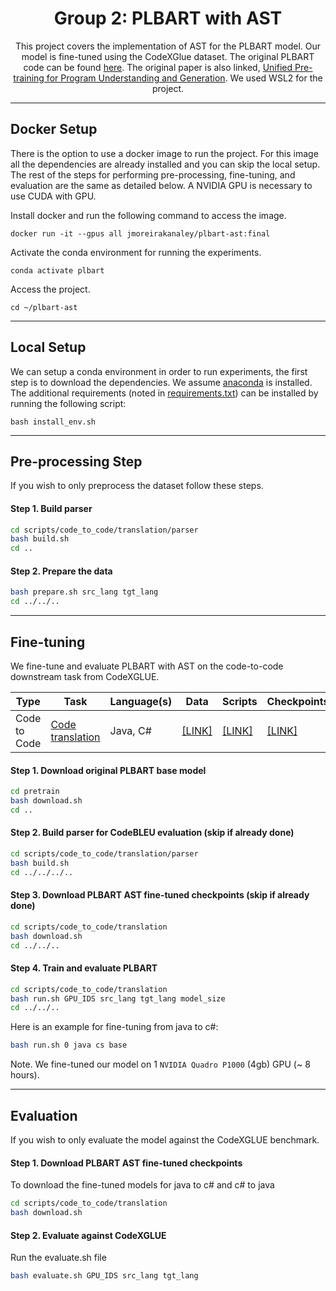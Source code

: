 <div align="center">

<h1>Group 2: PLBART with AST</h1>

This project covers the implementation of AST for the PLBART model. Our model is fine-tuned using the CodeXGlue dataset. The original PLBART code can be found [here](https://github.com/wasiahmad/PLBART). The original paper is also linked, [Unified Pre-training for Program Understanding and Generation](https://www.aclweb.org/anthology/2021.naacl-main.211/). We used WSL2 for the project.

</div>

______________________________________________________________________

## Docker Setup
There is the option to use a docker image to run the project. For this image all the dependencies are already installed and you can skip the local setup. The rest of the steps for performing pre-processing, fine-tuning, and evaluation are the same as detailed below. A NVIDIA GPU is necessary to use CUDA with GPU.

Install docker and run the following command to access the image.

```
docker run -it --gpus all jmoreirakanaley/plbart-ast:final
```

Activate the conda environment for running the experiments.
```
conda activate plbart
```

Access the project.
```
cd ~/plbart-ast
```

______________________________________________________________________

## Local Setup

We can setup a conda environment in order to run experiments, the first step is to download the dependencies. We
assume [anaconda](https://www.anaconda.com/) is installed. The additional requirements
(noted in [requirements.txt](https://github.com/ML4SE2022/group2/blob/main/requirements.txt)) can be installed by
running the following script:

```
bash install_env.sh
```

______________________________________________________________________
## Pre-processing Step
If you wish to only preprocess the dataset follow these steps.

#### Step 1. Build parser

```bash
cd scripts/code_to_code/translation/parser
bash build.sh
cd ..
```
#### Step 2. Prepare the data

```bash
bash prepare.sh src_lang tgt_lang
cd ../../..
```

______________________________________________________________________
## Fine-tuning

We fine-tune and evaluate PLBART with AST on the code-to-code downstream task from CodeXGLUE.

<table>
    <thead>
        <tr>
            <th>Type</th>
            <th>Task</th>
            <th>Language(s)</th>
            <th>Data</th>
            <th>Scripts</th>
            <th>Checkpoints</th>
            <th>Results</th>
        </tr>
    </thead>
    <tbody>
        <tr>
            <td rowspan=4>Code to Code</td>
            <td><a href="https://github.com/microsoft/CodeXGLUE/tree/main/Code-Code/code-to-code-trans" target="_blank">Code translation</a></td>
            <td>Java, C#</td>
            <td rowspan=4><a href="https://github.com/ML4SE2022/group2/tree/main/data/codeXglue/code-to-code/dataset" target="_blank">[LINK]</a></td>
            <td><a href="https://github.com/ML4SE2022/group2/tree/main/scripts/code_to_code/translation">[LINK]</a></td>
            <td><a href="https://drive.google.com/drive/folders/1TGbjJLAaHBc4NO9Ntwa6Zh7togpy77Kv" target="_blank">[LINK]</a></td>
            <td><a href="https://docs.google.com/spreadsheets/d/13PCi6XdwlFJfb8GItTasHWQyjFnYWyXm0FPn_k5hafM/edit?usp=sharing" target="_blank">[LINK]</a></td>
        </tr>
    </tbody>
</table>

#### Step 1. Download original PLBART base model

```bash
cd pretrain
bash download.sh
cd ..
```

#### Step 2. Build parser for CodeBLEU evaluation (skip if already done)

```bash
cd scripts/code_to_code/translation/parser
bash build.sh
cd ../../../..
```

#### Step 3. Download PLBART AST fine-tuned checkpoints (skip if already done)

```bash
cd scripts/code_to_code/translation
bash download.sh
cd ../../..
```

#### Step 4. Train and evaluate PLBART

```bash
cd scripts/code_to_code/translation
bash run.sh GPU_IDS src_lang tgt_lang model_size
cd ../../..
```
Here is an example for fine-tuning from java to c#:
```bash
bash run.sh 0 java cs base
```

Note. We fine-tuned our model on 1 `NVIDIA Quadro P1000` (4gb) GPU (~ 8 hours).

______________________________________________________________________
## Evaluation

If you wish to only evaluate the model against the CodeXGLUE benchmark. 

#### Step 1. Download PLBART AST fine-tuned checkpoints

To download the fine-tuned models for java to c# and c# to java

```bash
cd scripts/code_to_code/translation
bash download.sh
```

#### Step 2. Evaluate against CodeXGLUE
Run the evaluate.sh file
```bash
bash evaluate.sh GPU_IDS src_lang tgt_lang
```

